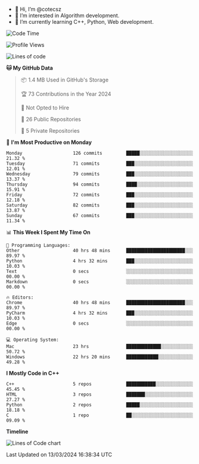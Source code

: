 - 👋 Hi, I’m @cotecsz
- 👀 I’m interested in Algorithm development.
- 🌱 I’m currently learning C++, Python, Web development.

<!---
cotecsz/cotecsz is a ✨ special ✨ repository because its `README.md` (this file) appears on your GitHub profile.
You can click the Preview link to take a look at your changes.
--->

<!--START_SECTION:waka-->
![Code Time](http://img.shields.io/badge/Code%20Time-634%20hrs%2022%20mins-blue)

![Profile Views](http://img.shields.io/badge/Profile%20Views-0-blue)

![Lines of code](https://img.shields.io/badge/From%20Hello%20World%20I%27ve%20Written-1.2%20million%20lines%20of%20code-blue)

**🐱 My GitHub Data** 

> 📦 1.4 MB Used in GitHub's Storage 
 > 
> 🏆 73 Contributions in the Year 2024
 > 
> 🚫 Not Opted to Hire
 > 
> 📜 26 Public Repositories 
 > 
> 🔑 5 Private Repositories 
 > 
📅 **I'm Most Productive on Monday** 

```text
Monday                   126 commits         █████░░░░░░░░░░░░░░░░░░░░   21.32 % 
Tuesday                  71 commits          ███░░░░░░░░░░░░░░░░░░░░░░   12.01 % 
Wednesday                79 commits          ███░░░░░░░░░░░░░░░░░░░░░░   13.37 % 
Thursday                 94 commits          ████░░░░░░░░░░░░░░░░░░░░░   15.91 % 
Friday                   72 commits          ███░░░░░░░░░░░░░░░░░░░░░░   12.18 % 
Saturday                 82 commits          ███░░░░░░░░░░░░░░░░░░░░░░   13.87 % 
Sunday                   67 commits          ███░░░░░░░░░░░░░░░░░░░░░░   11.34 % 
```


📊 **This Week I Spent My Time On** 

```text
💬 Programming Languages: 
Other                    40 hrs 48 mins      ██████████████████████░░░   89.97 % 
Python                   4 hrs 32 mins       ███░░░░░░░░░░░░░░░░░░░░░░   10.03 % 
Text                     0 secs              ░░░░░░░░░░░░░░░░░░░░░░░░░   00.00 % 
Markdown                 0 secs              ░░░░░░░░░░░░░░░░░░░░░░░░░   00.00 % 

🔥 Editors: 
Chrome                   40 hrs 48 mins      ██████████████████████░░░   89.97 % 
PyCharm                  4 hrs 32 mins       ███░░░░░░░░░░░░░░░░░░░░░░   10.03 % 
Edge                     0 secs              ░░░░░░░░░░░░░░░░░░░░░░░░░   00.00 % 

💻 Operating System: 
Mac                      23 hrs              █████████████░░░░░░░░░░░░   50.72 % 
Windows                  22 hrs 20 mins      ████████████░░░░░░░░░░░░░   49.28 % 
```

**I Mostly Code in C++** 

```text
C++                      5 repos             ███████████░░░░░░░░░░░░░░   45.45 % 
HTML                     3 repos             ███████░░░░░░░░░░░░░░░░░░   27.27 % 
Python                   2 repos             █████░░░░░░░░░░░░░░░░░░░░   18.18 % 
C                        1 repo              ██░░░░░░░░░░░░░░░░░░░░░░░   09.09 % 
```



**Timeline**

![Lines of Code chart](https://raw.githubusercontent.com/cotecsz/cotecsz/master/assets/bar_graph.png)


 Last Updated on 13/03/2024 16:38:34 UTC
<!--END_SECTION:waka-->
